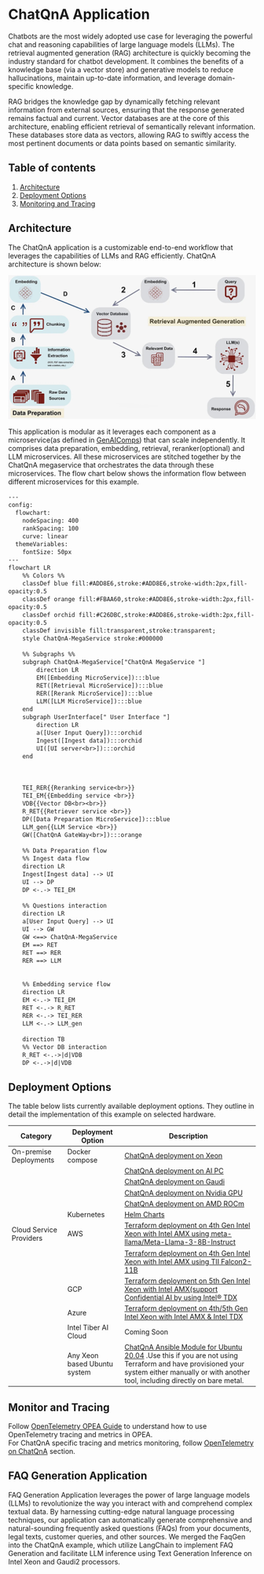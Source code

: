 # ChatQnA Application

Chatbots are the most widely adopted use case for leveraging the powerful chat and reasoning capabilities of large language models (LLMs). The retrieval augmented generation (RAG) architecture is quickly becoming the industry standard for chatbot development. It combines the benefits of a knowledge base (via a vector store) and generative models to reduce hallucinations, maintain up-to-date information, and leverage domain-specific knowledge.

RAG bridges the knowledge gap by dynamically fetching relevant information from external sources, ensuring that the response generated remains factual and current. Vector databases are at the core of this architecture, enabling efficient retrieval of semantically relevant information. These databases store data as vectors, allowing RAG to swiftly access the most pertinent documents or data points based on semantic similarity.

## Table of contents

1. [Architecture](#architecture)
2. [Deployment Options](#deployment-options)
3. [Monitoring and Tracing](#monitor-and-tracing)

## Architecture

The ChatQnA application is a customizable end-to-end workflow that leverages the capabilities of LLMs and RAG efficiently. ChatQnA architecture is shown below:

![architecture](./assets/img/chatqna_architecture.png)

This application is modular as it leverages each component as a microservice(as defined in [GenAIComps](https://github.com/opea-project/GenAIComps)) that can scale independently. It comprises data preparation, embedding, retrieval, reranker(optional) and LLM microservices. All these microservices are stitched together by the ChatQnA megaservice that orchestrates the data through these microservices. The flow chart below shows the information flow between different microservices for this example.

```mermaid
---
config:
  flowchart:
    nodeSpacing: 400
    rankSpacing: 100
    curve: linear
  themeVariables:
    fontSize: 50px
---
flowchart LR
    %% Colors %%
    classDef blue fill:#ADD8E6,stroke:#ADD8E6,stroke-width:2px,fill-opacity:0.5
    classDef orange fill:#FBAA60,stroke:#ADD8E6,stroke-width:2px,fill-opacity:0.5
    classDef orchid fill:#C26DBC,stroke:#ADD8E6,stroke-width:2px,fill-opacity:0.5
    classDef invisible fill:transparent,stroke:transparent;
    style ChatQnA-MegaService stroke:#000000

    %% Subgraphs %%
    subgraph ChatQnA-MegaService["ChatQnA MegaService "]
        direction LR
        EM([Embedding MicroService]):::blue
        RET([Retrieval MicroService]):::blue
        RER([Rerank MicroService]):::blue
        LLM([LLM MicroService]):::blue
    end
    subgraph UserInterface[" User Interface "]
        direction LR
        a([User Input Query]):::orchid
        Ingest([Ingest data]):::orchid
        UI([UI server<br>]):::orchid
    end



    TEI_RER{{Reranking service<br>}}
    TEI_EM{{Embedding service <br>}}
    VDB{{Vector DB<br><br>}}
    R_RET{{Retriever service <br>}}
    DP([Data Preparation MicroService]):::blue
    LLM_gen{{LLM Service <br>}}
    GW([ChatQnA GateWay<br>]):::orange

    %% Data Preparation flow
    %% Ingest data flow
    direction LR
    Ingest[Ingest data] --> UI
    UI --> DP
    DP <-.-> TEI_EM

    %% Questions interaction
    direction LR
    a[User Input Query] --> UI
    UI --> GW
    GW <==> ChatQnA-MegaService
    EM ==> RET
    RET ==> RER
    RER ==> LLM


    %% Embedding service flow
    direction LR
    EM <-.-> TEI_EM
    RET <-.-> R_RET
    RER <-.-> TEI_RER
    LLM <-.-> LLM_gen

    direction TB
    %% Vector DB interaction
    R_RET <-.->|d|VDB
    DP <-.->|d|VDB

```

## Deployment Options

The table below lists currently available deployment options. They outline in detail the implementation of this example on selected hardware.

| Category                | Deployment Option            | Description                                                                                                                                                                                                                                                                          |
| ----------------------- | ---------------------------- | ------------------------------------------------------------------------------------------------------------------------------------------------------------------------------------------------------------------------------------------------------------------------------------ |
| On-premise Deployments  | Docker compose               | [ChatQnA deployment on Xeon](./docker_compose/intel/cpu/xeon)                                                                                                                                                                                                                        |
|                         |                              | [ChatQnA deployment on AI PC](./docker_compose/intel/cpu/aipc)                                                                                                                                                                                                                       |
|                         |                              | [ChatQnA deployment on Gaudi](./docker_compose/intel/hpu/gaudi)                                                                                                                                                                                                                      |
|                         |                              | [ChatQnA deployment on Nvidia GPU](./docker_compose/nvidia/gpu)                                                                                                                                                                                                                      |
|                         |                              | [ChatQnA deployment on AMD ROCm](./docker_compose/amd/gpu/rocm)                                                                                                                                                                                                                      |
|                         | Kubernetes                   | [Helm Charts](./kubernetes/helm)                                                                                                                                                                                                                                                     |
| Cloud Service Providers | AWS                          | [Terraform deployment on 4th Gen Intel Xeon with Intel AMX using meta-llama/Meta-Llama-3-8B-Instruct ](https://github.com/intel/terraform-intel-aws-vm/tree/main/examples/gen-ai-xeon-opea-chatqna)                                                                                  |
|                         |                              | [Terraform deployment on 4th Gen Intel Xeon with Intel AMX using TII Falcon2-11B](https://github.com/intel/terraform-intel-aws-vm/tree/main/examples/gen-ai-xeon-opea-chatqna-falcon11B)                                                                                             |
|                         | GCP                          | [Terraform deployment on 5th Gen Intel Xeon with Intel AMX(support Confidential AI by using Intel® TDX](https://github.com/intel/terraform-intel-gcp-vm/tree/main/examples/gen-ai-xeon-opea-chatqna)                                                                                |
|                         | Azure                        | [Terraform deployment on 4th/5th Gen Intel Xeon with Intel AMX & Intel TDX](https://github.com/intel/terraform-intel-azure-linux-vm/tree/main/examples/azure-gen-ai-xeon-opea-chatqna-tdx)                                                                                           |
|                         | Intel Tiber AI Cloud         | Coming Soon                                                                                                                                                                                                                                                                          |
|                         | Any Xeon based Ubuntu system | [ChatQnA Ansible Module for Ubuntu 20.04](https://github.com/intel/optimized-cloud-recipes/tree/main/recipes/ai-opea-chatqna-xeon) .Use this if you are not using Terraform and have provisioned your system either manually or with another tool, including directly on bare metal. |

## Monitor and Tracing

Follow [OpenTelemetry OPEA Guide](https://opea-project.github.io/latest/tutorial/OpenTelemetry/OpenTelemetry_OPEA_Guide.html) to understand how to use OpenTelemetry tracing and metrics in OPEA.  
For ChatQnA specific tracing and metrics monitoring, follow [OpenTelemetry on ChatQnA](https://opea-project.github.io/latest/tutorial/OpenTelemetry/deploy/ChatQnA.html) section.

## FAQ Generation Application

FAQ Generation Application leverages the power of large language models (LLMs) to revolutionize the way you interact with and comprehend complex textual data. By harnessing cutting-edge natural language processing techniques, our application can automatically generate comprehensive and natural-sounding frequently asked questions (FAQs) from your documents, legal texts, customer queries, and other sources. We merged the FaqGen into the ChatQnA example, which utilize LangChain to implement FAQ Generation and facilitate LLM inference using Text Generation Inference on Intel Xeon and Gaudi2 processors.

